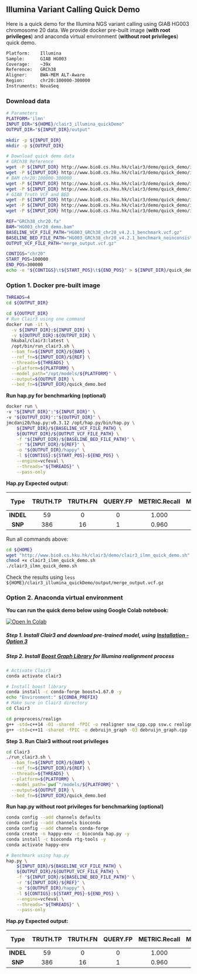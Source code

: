 ## Illumina Variant Calling Quick Demo
Here is a quick demo for the Illumina NGS variant calling using GIAB HG003 chromosome 20 data. We provide docker pre-built image (**with root privileges**) and  anaconda virtual environment (**without root privileges**) quick demo.

```bash
Platform:    Illumina
Sample:      GIAB HG003
Coverage:    ~39x
Reference:   GRCh38
Aligner:     BWA-MEM ALT-Aware
Region:      chr20:100000-300000
Instruments: NovaSeq
```

### Download data

```bash
# Parameters
PLATFORM='ilmn'
INPUT_DIR="${HOME}/clair3_illumina_quickDemo"
OUTPUT_DIR="${INPUT_DIR}/output"

mkdir -p ${INPUT_DIR}
mkdir -p ${OUTPUT_DIR}

# Download quick demo data
# GRCh38 Reference
wget -P ${INPUT_DIR} http://www.bio8.cs.hku.hk/clair3/demo/quick_demo/illumina/GRCh38_chr20.fa
wget -P ${INPUT_DIR} http://www.bio8.cs.hku.hk/clair3/demo/quick_demo/illumina/GRCh38_chr20.fa.fai
# BAM chr20:100000-300000
wget -P ${INPUT_DIR} http://www.bio8.cs.hku.hk/clair3/demo/quick_demo/illumina/HG003_chr20_demo.bam
wget -P ${INPUT_DIR} http://www.bio8.cs.hku.hk/clair3/demo/quick_demo/illumina/HG003_chr20_demo.bam.bai
# GIAB Truth VCF and BED
wget -P ${INPUT_DIR} http://www.bio8.cs.hku.hk/clair3/demo/quick_demo/illumina/HG003_GRCh38_chr20_v4.2.1_benchmark.vcf.gz
wget -P ${INPUT_DIR} http://www.bio8.cs.hku.hk/clair3/demo/quick_demo/illumina/HG003_GRCh38_chr20_v4.2.1_benchmark.vcf.gz.tbi
wget -P ${INPUT_DIR} http://www.bio8.cs.hku.hk/clair3/demo/quick_demo/illumina/HG003_GRCh38_chr20_v4.2.1_benchmark_noinconsistent.bed

REF="GRCh38_chr20.fa"
BAM="HG003_chr20_demo.bam"
BASELINE_VCF_FILE_PATH="HG003_GRCh38_chr20_v4.2.1_benchmark.vcf.gz"
BASELINE_BED_FILE_PATH="HG003_GRCh38_chr20_v4.2.1_benchmark_noinconsistent.bed"
OUTPUT_VCF_FILE_PATH="merge_output.vcf.gz"

CONTIGS="chr20"
START_POS=100000
END_POS=300000
echo -e "${CONTIGS}\t${START_POS}\t${END_POS}" > ${INPUT_DIR}/quick_demo.bed
```

### Option 1. Docker pre-built image

```bash
THREADS=4
cd ${OUTPUT_DIR}

cd ${OUTPUT_DIR}
# Run Clair3 using one command
docker run -it \
  -v ${INPUT_DIR}:${INPUT_DIR} \
  -v ${OUTPUT_DIR}:${OUTPUT_DIR} \
  hkubal/clair3:latest \
  /opt/bin/run_clair3.sh \
  --bam_fn=${INPUT_DIR}/${BAM} \
  --ref_fn=${INPUT_DIR}/${REF} \
  --threads=${THREADS} \
  --platform=${PLATFORM} \
  --model_path="/opt/models/${PLATFORM}" \
  --output=${OUTPUT_DIR} \
  --bed_fn=${INPUT_DIR}/quick_demo.bed
```

**Run hap.py for benchmarking (optional)**

```bash
docker run \
-v "${INPUT_DIR}":"${INPUT_DIR}" \
-v "${OUTPUT_DIR}":"${OUTPUT_DIR}" \
jmcdani20/hap.py:v0.3.12 /opt/hap.py/bin/hap.py \
    ${INPUT_DIR}/${BASELINE_VCF_FILE_PATH} \
    ${OUTPUT_DIR}/${OUTPUT_VCF_FILE_PATH} \
    -f "${INPUT_DIR}/${BASELINE_BED_FILE_PATH}" \
    -r "${INPUT_DIR}/${REF}" \
    -o "${OUTPUT_DIR}/happy" \
    -l ${CONTIGS}:${START_POS}-${END_POS} \
    --engine=vcfeval \
    --threads="${THREADS}" \
    --pass-only
```

**Hap.py Expected output:**

|   Type    | TRUTH.TP | TRUTH.FN | QUERY.FP | METRIC.Recall | METRIC.Precision | METRIC.F1-Score |
| :-------: | :------: | :------: | :------: | :-----------: | :--------------: | :-------------: |
| **INDEL** |    59    |    0     |    0     |     1.000     |      1.000       |      1.000      |
|  **SNP**  |   386    |    16    |    1     |     0.960     |      0.997       |      0.978      |

Run all commands above:

```bash
cd ${HOME}
wget "http://www.bio8.cs.hku.hk/clair3/demo/clair3_ilmn_quick_demo.sh"
chmod +x clair3_ilmn_quick_demo.sh
./clair3_ilmn_quick_demo.sh
```

Check the results using `less ${HOME}/clair3_illumina_quickDemo/output/merge_output.vcf.gz`

### Option 2. Anaconda virtual environment

**You can run the quick demo below using Google Colab notebook:**

 [![Open In Colab](https://colab.research.google.com/assets/colab-badge.svg)](https://colab.research.google.com/github/HKU-BAL/Clair3/blob/main/colab/clair3_illumina_quick_demo.ipynb)

##### Step 1. Install Clair3 and download pre-trained model, using [Installation - Option 3](https://github.com/HKU-BAL/Clair3#option-3-build-an-anaconda-virtual-environment)

##### Step 2. Install [Boost Graph Library](https://www.boost.org/doc/libs/1_65_1/libs/graph/doc/index.html) for Illumina realignment process

```bash
# Activate Clair3
conda activate clair3

# Install boost library
conda install -c conda-forge boost=1.67.0 -y
echo "Environment:" ${CONDA_PREFIX}
# Make sure in Clair3 directory
cd Clair3

cd preprocess/realign
g++ -std=c++14 -O1 -shared -fPIC -o realigner ssw_cpp.cpp ssw.c realigner.cpp
g++ -std=c++11 -shared -fPIC -o debruijn_graph -O3 debruijn_graph.cpp -I ${CONDA_PREFIX}/include -L ${CONDA_PREFIX}/lib

```

**Step 3. Run Clair3 without root privileges**

```bash
cd Clair3
./run_clair3.sh \
  --bam_fn=${INPUT_DIR}/${BAM} \
  --ref_fn=${INPUT_DIR}/${REF} \
  --threads=${THREADS} \
  --platform=${PLATFORM} \
  --model_path=`pwd`"/models/${PLATFORM}" \
  --output=${OUTPUT_DIR} \
  --bed_fn=${INPUT_DIR}/quick_demo.bed
```

**Run hap.py without root privileges for benchmarking (optional)**

```bash
conda config --add channels defaults
conda config --add channels bioconda
conda config --add channels conda-forge
conda create -n happy-env -c bioconda hap.py -y
conda install -c bioconda rtg-tools -y
conda activate happy-env

# Benchmark using hap.py
hap.py \
    ${INPUT_DIR}/${BASELINE_VCF_FILE_PATH} \
    ${OUTPUT_DIR}/${OUTPUT_VCF_FILE_PATH} \
    -f "${INPUT_DIR}/${BASELINE_BED_FILE_PATH}" \
    -r "${INPUT_DIR}/${REF}" \
    -o "${OUTPUT_DIR}/happy" \
    -l ${CONTIGS}:${START_POS}-${END_POS} \
    --engine=vcfeval \
    --threads="${THREADS}" \
    --pass-only
```

**Hap.py Expected output:**

|   Type    | TRUTH.TP | TRUTH.FN | QUERY.FP | METRIC.Recall | METRIC.Precision | METRIC.F1-Score |
| :-------: | :------: | :------: | :------: | :-----------: | :--------------: | :-------------: |
| **INDEL** |    59    |    0     |    0     |     1.000     |      1.000       |      1.000      |
|  **SNP**  |   386    |    16    |    1     |     0.960     |      0.997       |      0.978      |

